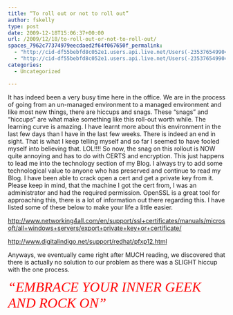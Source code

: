 ```yaml
---
title: “To roll out or not to roll out”
author: fskelly
type: post
date: 2009-12-18T15:06:37+00:00
url: /2009/12/18/to-roll-out-or-not-to-roll-out/
spaces_7962c77374979eecdaed2f64f067650f_permalink:
  - "http://cid-df55bebfd8c052e1.users.api.live.net/Users(-2353765499046702367)/Blogs('DF55BEBFD8C052E1!116')/Entries('DF55BEBFD8C052E1!2495')?authkey=22Fzl6To93U%24"
  - "http://cid-df55bebfd8c052e1.users.api.live.net/Users(-2353765499046702367)/Blogs('DF55BEBFD8C052E1!116')/Entries('DF55BEBFD8C052E1!2495')?authkey=22Fzl6To93U%24"
categories:
  - Uncategorized

---
```

<div id="msgcns!DF55BEBFD8C052E1!2495" class="bvMsg">
  <p>
    It has indeed been a very busy time here in the office. We are in the process of going from an un-managed environment to a managed environment and like most new things, there are hiccups and snags. These “snags” and “hiccups” are what make something like this roll-out worth while. The learning curve is amazing. I have learnt more about this environment in the last few days than I have in the last few weeks. There is indeed an end in sight. That is what I keep telling myself and so far I seemed to have fooled myself into believing that. LOL!!!! So now, the snag on this rollout is NOW quite annoying and has to do with CERTS and encryption. This just happens to lead me into the technology section of my Blog. I always try to add some technological value to anyone who has preserved and continue to read my Blog. I have been able to crack open a cert and get a private key from it. Please keep in mind, that the machine I got the cert from, I was an administrator and had the required permission. OpenSSL is a great tool for approaching this, there is a lot of information out there regarding this. I have listed some of these below to make your life a little easier.
  </p>
  
  <p>
    <a title="http://www.networking4all.com/en/support/ssl+certificates/manuals/microsoft/all+windows+servers/export+private+key+or+certificate/" href="http://www.networking4all.com/en/support/ssl+certificates/manuals/microsoft/all+windows+servers/export+private+key+or+certificate/">http://www.networking4all.com/en/support/ssl+certificates/manuals/microsoft/all+windows+servers/export+private+key+or+certificate/</a>
  </p>
  
  <p>
    <a title="http://www.digitalindigo.net/support/redhat/pfxp12.html" href="http://www.digitalindigo.net/support/redhat/pfxp12.html">http://www.digitalindigo.net/support/redhat/pfxp12.html</a>
  </p>
  
  <p>
    Anyways, we eventually came right after MUCH reading, we discovered that there is actually no solution to our problem as there was a SLIGHT hiccup with the one process.
  </p>
  
  <p>
    <font color="#ff0000" size="6" face="Broadway"><em>“EMBRACE YOUR INNER GEEK AND ROCK ON”</em></font>
  </p></p>
</div>
